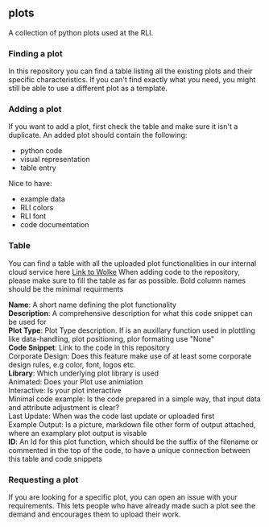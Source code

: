 ## plots
A collection of python plots used at the RLI. 

### Finding a plot
In this repository you can find a table listing all the existing plots and their specific characteristics. If you can't find exactly what you need, you might still be able to use a different plot as a template.

### Adding a plot
If you want to add a plot, first check the table and make sure it isn't a duplicate. An added plot should contain the following:
- python code
- visual representation
- table entry

Nice to have:
- example data
- RLI colors
- RLI font
- code documentation

### Table
You can find a table with all the uploaded plot functionalities in our internal cloud service here
[Link to Wolke]([https://link-url-here.org](https://wolke.rl-institut.de/s/8PPCwcD8ddWdnXj))
When adding code to the repository, please make sure to fill the table as far as possible. Bold column names should be the minimal requirments

**Name**: A short name defining the plot functionality							
**Description**: A comprehensive description for what this code snippet can be used for							
**Plot Type**: Plot Type description. If is an auxillary function used in plottling like data-handling, plot positioning, plor formating use "None"					
**Code Snippet**: Link to the code in this repository							
Corporate Design: Does this feature make use of at least some corporate design rules, e.g color, font, logos etc.							
**Library**: Which underlying plot library is used							
Animated: Does your Plot use animiation							
Interactive: Is your plot interactive							
Minimal code example: Is the code prepared in a simple way, that input data and attribute adjustment is clear?							
Last Update: When was the code last update or uploaded first							
Example Output: Is a picture, markdown file other form of output attached, where an examplary plot output is visable							
**ID**: An Id for this plot function, which should be the suffix of the filename or commented in the top of the code, to have a unique connection between this table and code snippets							



### Requesting a plot
If you are looking for a specific plot, you can open an issue with your requirements. This lets people who have already made such a plot see the demand and encourages them to upload their work.
